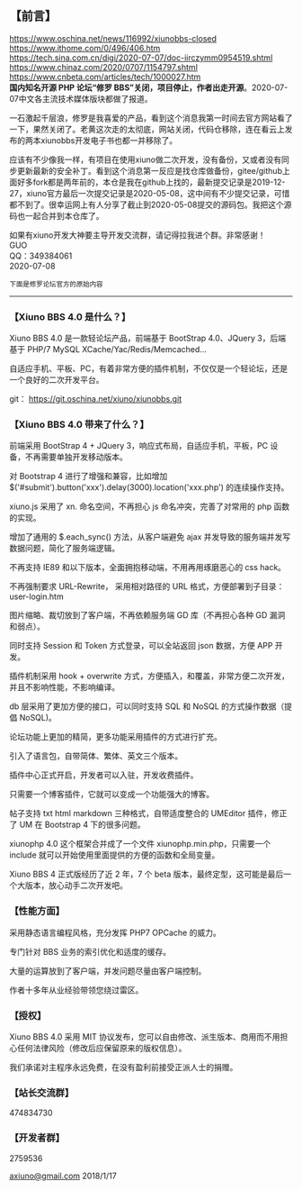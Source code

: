 ## 【前言】
https://www.oschina.net/news/116992/xiunobbs-closed  
https://www.ithome.com/0/496/406.htm  
https://tech.sina.com.cn/digi/2020-07-07/doc-iirczymm0954519.shtml  
https://www.chinaz.com/2020/0707/1154797.shtml  
https://www.cnbeta.com/articles/tech/1000027.htm  
**国内知名开源 PHP 论坛“修罗 BBS”关闭，项目停止，作者出走开源**。2020-07-07中文各主流技术媒体版块都做了报道。

一石激起千层浪，修罗是我喜爱的产品，看到这个消息我第一时间去官方网站看了一下，果然关闭了。老黄这次走的太彻底，网站关闭，代码仓移除，连在看云上发布的两本xiunobbs开发电子书也都一并移除了。

 应该有不少像我一样，有项目在使用xiuno做二次开发，没有备份，又或者没有同步更新最新的安全补丁。看到这个消息第一反应是找仓库做备份，gitee/github上面好多fork都是两年前的，本仓是我在github上找的，最新提交记录是2019-12-27，xiuno官方最后一次提交记录是2020-05-08，这中间有不少提交记录，可惜都不到了。很幸运网上有人分享了截止到2020-05-08提交的源码包。我把这个源码也一起合并到本仓库了。

如果有xiuno开发大神要主导开发交流群，请记得拉我进个群。非常感谢！  
GUO  
QQ：349384061  
2020-07-08

`下面是修罗论坛官方的原始内容`  

--- 

### 【Xiuno BBS 4.0 是什么？】
Xiuno BBS 4.0 是一款轻论坛产品，前端基于 BootStrap 4.0、JQuery 3，后端基于 PHP/7 MySQL XCache/Yac/Redis/Memcached...

自适应手机、平板、PC，有着非常方便的插件机制，不仅仅是一个轻论坛，还是一个良好的二次开发平台。

git： https://git.oschina.net/xiuno/xiunobbs.git

### 【Xiuno BBS 4.0 带来了什么？】
前端采用 BootStrap 4 + JQuery 3，响应式布局，自适应手机，平板，PC 设备，不再需要单独开发移动版本。

对 Bootstrap 4 进行了增强和兼容，比如增加 $('#submit').button('xxx').delay(3000).location('xxx.php') 的连续操作支持。

xiuno.js 采用了 xn. 命名空间，不再担心 js 命名冲突，完善了对常用的 php 函数的实现。

增加了通用的 $.each_sync() 方法，从客户端避免 ajax 并发导致的服务端并发写数据问题，简化了服务端逻辑。

不再支持 IE89 和以下版本，全面拥抱移动端，不用再用琢磨恶心的 css hack。

不再强制要求 URL-Rewrite， 采用相对路径的 URL 格式，方便部署到子目录：user-login.htm

图片缩略、裁切放到了客户端，不再依赖服务端 GD 库（不再担心各种 GD 漏洞和弱点）。

同时支持 Session 和 Token 方式登录，可以全站返回 json 数据，方便 APP 开发。

插件机制采用 hook + overwrite 方式，方便插入，和覆盖，非常方便二次开发，并且不影响性能，不影响编译。

db 层采用了更加方便的接口，可以同时支持 SQL 和 NoSQL 的方式操作数据（提倡 NoSQL)。

论坛功能上更加的精简，更多功能采用插件的方式进行扩充。

引入了语言包，自带简体、繁体、英文三个版本。

插件中心正式开启，开发者可以入驻，开发收费插件。

只需要一个博客插件，它就可以变成一个功能强大的博客。

帖子支持 txt html markdown 三种格式，自带适度整合的 UMEditor 插件，修正了 UM 在 Bootstrap 4 下的很多问题。

xiunophp 4.0 这个框架合并成了一个文件 xiunophp.min.php，只需要一个 include 就可以开始使用里面提供的方便的函数和全局变量。

Xiuno BBS 4 正式版经历了近 2 年，7 个 beta 版本，最终定型，这可能是最后一个大版本，放心动手二次开发吧。


### 【性能方面】
采用静态语言编程风格，充分发挥 PHP7 OPCache 的威力。

专门针对 BBS 业务的索引优化和适度的缓存。

大量的运算放到了客户端，并发问题尽量由客户端控制。

作者十多年从业经验带领您绕过雷区。

### 【授权】
Xiuno BBS 4.0 采用 MIT 协议发布，您可以自由修改、派生版本、商用而不用担心任何法律风险（修改后应保留原来的版权信息）。

我们承诺对主程序永远免费，在没有盈利前接受正派人士的捐赠。

### 【站长交流群】
474834730

### 【开发者群】
2759536

axiuno@gmail.com
2018/1/17
